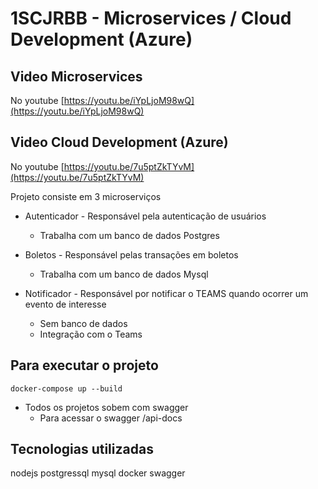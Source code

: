 # 1SCJRBB - Microservices / Cloud Development (Azure)


## Video Microservices

No youtube [https://youtu.be/iYpLjoM98wQ](https://youtu.be/iYpLjoM98wQ)

## Video Cloud Development (Azure)

No youtube [https://youtu.be/7u5ptZkTYvM](https://youtu.be/7u5ptZkTYvM)


Projeto consiste em 3 microserviços

- Autenticador - Responsável pela autenticação de usuários
    - Trabalha com um banco de dados Postgres

- Boletos - Responsável pelas transações em boletos
    - Trabalha com um banco de dados Mysql

- Notificador - Responsável por notificar o TEAMS quando ocorrer um evento de interesse
    - Sem banco de dados 
    - Integração com o Teams

## Para executar o projeto

`docker-compose up --build`


- Todos os projetos sobem com swagger
    - Para acessar o swagger /api-docs

## Tecnologias utilizadas

nodejs
postgressql
mysql
docker
swagger
